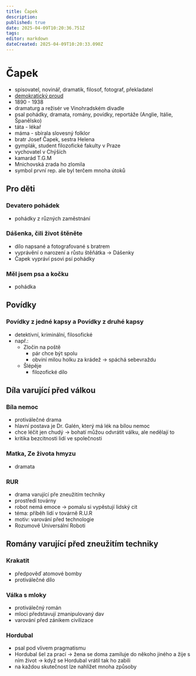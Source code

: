 ```yaml
---
title: Čapek
description: 
published: true
date: 2025-04-09T10:20:36.751Z
tags: 
editor: markdown
dateCreated: 2025-04-09T10:20:33.090Z
---
```


# Čapek
- spisovatel, novinář, dramatik, filosof, fotograf, překladatel
- [demokratický proud](/cs/literatura/historie/ceska-proza-mezi-val)
- 1890 - 1938
- dramaturg a režisér ve Vinohradském divadle
- psal pohádky, dramata, romány, povídky, reportáže (Anglie, Itálie, Španělsko)
- táta - lékař
- máma - sbírala slovesný folklor
- bratr Josef Čapek, sestra Helena
- gymplák, student filozofické fakulty v Praze
- vychovatel v Chýších
- kamarád T.G.M
- Mnichovská zrada ho zlomila
- symbol první rep. ale byl terčem mnoha útoků

## Pro děti
### Devatero pohádek
- pohádky z různých zaměstnání 
	
### Dášenka, čili život štěněte
-  dílo napsané a fotografované s bratrem
- vyprávění o narození a růstu štěňátka -> Dášenky
- Čapek vypráví psovi psí pohádky
	
### Měl jsem psa a kočku
- pohádka
	 
## Povídky 
### Povídky z jedné kapsy a Povídky z druhé kapsy
- detektivní, kriminální, filosofické
- např.: 
	- Zločin na poště
		- pár chce být spolu
		- obviní milou holku za krádež -> spáchá sebevraždu
	- Šlépěje
		- filozofické dílo
			 
## Díla varující před válkou
### Bíla nemoc
- protiválečné drama
- hlavní postava je Dr. Galén, který má lék na bílou nemoc
- chce léčit jen chudý -> bohatí můžou odvrátit válku, ale nedělají to
- kritika bezcitnosti lidí ve společnosti
	 
### Matka, Ze života hmyzu
- dramata
	
### RUR
- drama varující pře zneužitím techniky
- prostředí továrny
- robot nemá emoce -> pomalu si vypěstují lidský cit
- téma: příběh lidí v továrně R.U.R
- motiv: varování před technologie
- Rozumově Universální Roboti
	
## Romány varující před zneužitím techniky 
### Krakatit
- předpověď atomové bomby
- protiválečné dílo
	 
### Válka s mloky
- protiválečný román
- mloci představují zmanipulovaný dav
- varování před zánikem civilizace
	
### Hordubal
- psal pod vlivem pragmatismu
- Hordubal šel za prací -> žena se doma zamiluje do někoho jiného a žije s ním život -> když se Hordubal vrátil tak ho zabili
- na každou skutečnost lze nahlížet mnoha způsoby